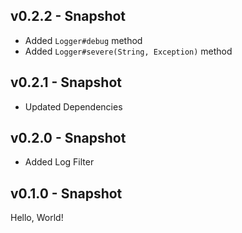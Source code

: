 ## v0.2.2 - Snapshot
* Added `Logger#debug` method
* Added `Logger#severe(String, Exception)` method

## v0.2.1 - Snapshot
* Updated Dependencies

## v0.2.0 - Snapshot
* Added Log Filter

## v0.1.0 - Snapshot
Hello, World!
